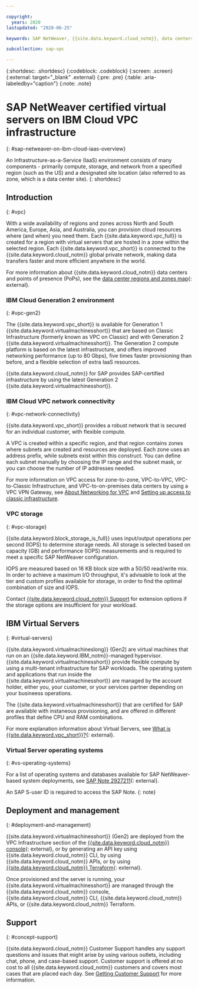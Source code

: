 ```yaml
---

copyright:
  years: 2020
lastupdated: "2020-06-25"

keywords: SAP NetWeaver, {{site.data.keyword.cloud_notm}}, data centers, {{site.data.keyword.baremetal_short}}, deployment, VLANs, SAP Certified, database

subcollection: sap-vpc

---
```


{:shortdesc: .shortdesc}
{:codeblock: .codeblock}
{:screen: .screen}
{:external: target="_blank" .external}
{:pre: .pre}
{:table: .aria-labeledby="caption"}
{:note: .note}

# SAP NetWeaver certified virtual servers on IBM Cloud VPC infrastructure
{: #sap-netweaver-on-ibm-cloud-iaas-overview}

An Infrastructure-as-a-Service (IaaS) environment consists of many components - primarily compute, storage, and network from a specified region (such as the US) and a designated site location (also referred to as zone, which is a data center site).
{: shortdesc}


## Introduction
{: #vpc}

With a wide availability of regions and zones across North and South America, Europe, Asia, and Australia, you can provision cloud resources where (and when) you need them. Each {{site.data.keyword.vpc_full}} is created for a region with virtual servers that are hosted in a zone within the selected region. Each {{site.data.keyword.vpc_short}} is connected to the {{site.data.keyword.cloud_notm}} global private network, making data transfers faster and more efficient anywhere in the world.

For more information about {{site.data.keyword.cloud_notm}} data centers and points of presence (PoPs), see the [data center regions and zones map](https://www.ibm.com/cloud/data-centers/#datacentermap){: external}.

### IBM Cloud Generation 2 environment
{: #vpc-gen2}

The {{site.data.keyword.vpc_short}} is available for Generation 1 {{site.data.keyword.virtualmachinesshort}} that are based on Classic Infrastructure (formerly known as VPC on Classic) and with Generation 2 {{site.data.keyword.virtualmachinesshort}}. The Generation 2 compute platform is based on the latest infrastructure, and offers improved networking performance (up to 80 Gbps), five times faster provisioning than before, and a flexible selection of extra IaaS resources.

{{site.data.keyword.cloud_notm}} for SAP provides SAP-certified infrastructure by using the latest Generation 2 {{site.data.keyword.virtualmachinesshort}}.

### IBM Cloud VPC network connectivity
{: #vpc-network-connectivity}

{{site.data.keyword.vpc_short}} provides a robust network that is secured for an individual customer, with flexible compute.

A VPC is created within a specific region, and that region contains zones where subnets are created and resources are deployed. Each zone uses an address prefix, while subnets exist within this construct. You can define each subnet manually by choosing the IP range and the subnet mask, or you can choose the number of IP addresses needed.

For more information on VPC access for zone-to-zone, VPC-to-VPC, VPC-to-Classic Infrastructure, and VPC-to-on-premises data centers by using a VPC VPN Gateway, see [About Networking for VPC](/docs/vpc?topic=vpc-about-networking-for-vpc) and [Setting up access to classic infrastructure](/docs/vpc?topic=vpc-setting-up-access-to-classic-infrastructure).


### VPC storage
{: #vpc-storage}

{{site.data.keyword.block_storage_is_full}} uses input/output operations per second (IOPS) to determine storage needs. All storage is selected based on capacity (GB) and performance (IOPS) measurements and is required to meet a specific SAP NetWeaver configuration.

IOPS are measured based on 16 KB block size with a 50/50 read/write mix. In order to achieve a maximum I/O throughput, it's advisable to look at the tier and custom profiles available for storage, in order to find the optimal combination of size and IOPS.

Contact [{{site.data.keyword.cloud_notm}} Support](/docs/get-support?topic=get-support-getting-customer-support#getting-customer-support) for extension options if the storage options are insufficient for your workload.


## IBM Virtual Servers
{: #virtual-servers}

{{site.data.keyword.virtualmachineslong}} (Gen2) are virtual machines that run on an {{site.data.keyword.IBM_notm}}-managed hypervisor. {{site.data.keyword.virtualmachinesshort}} provide flexible compute by using a multi-tenant infrastructure for SAP workloads. The operating system and applications that run inside the {{site.data.keyword.virtualmachinesshort}} are managed by the account holder, either you, your customer, or your services partner depending on your busineess operations.

The {{site.data.keyword.virtualmachinesshort}} that are certified for SAP are available with instaneous provisioning, and are offered in different profiles that define CPU and RAM combinations.

For more explanation information about Virtual Servers, see [What is {{site.data.keyword.vpc_short}}?](https://www.ibm.com/cloud/learn/vpc){: external}.

### Virtual Server operating systems
{: #vs-operating-systems}

For a list of operating systems and databases available for SAP NetWeaver-based system deployments, see [SAP Note 2927211](https://launchpad.support.sap.com/#/notes/2927211){: external}.

  An SAP S-user ID is required to access the SAP Note.
  {: note}

## Deployment and management
{: #deployment-and-management}

{{site.data.keyword.virtualmachinesshort}} (Gen2) are deployed from the VPC Infrastructure section of the [{{site.data.keyword.cloud_notm}} console](https://cloud.ibm.com/login){: external}, or by generating an API key using {{site.data.keyword.cloud_notm}} CLI, by using {{site.data.keyword.cloud_notm}} APIs, or by using [{{site.data.keyword.cloud_notm}} Terraform](https://ibm-cloud.github.io/tf-ibm-docs/index.html){: external}.

Once provisioned and the server is running, your {{site.data.keyword.virtualmachinesshort}} are managed through the {{site.data.keyword.cloud_notm}} console, {{site.data.keyword.cloud_notm}} CLI, {{site.data.keyword.cloud_notm}} APIs, or {{site.data.keyword.cloud_notm}} Terraform.

## Support
{: #concept-support}

{{site.data.keyword.cloud_notm}} Customer Support handles any support questions and issues that might arise by using various outlets, including chat, phone, and case-based support. Customer support is offered at no cost to all {{site.data.keyword.cloud_notm}} customers and covers most cases that are placed each day. See [Getting Customer Support](/docs/get-support?topic=get-support-getting-customer-support#getting-customer-support) for more information.
